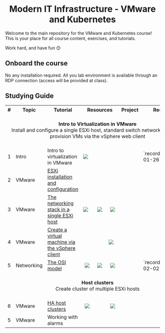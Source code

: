 <div align="center">

# Modern IT Infrastructure - VMware and Kubernetes


</div>

Welcome to the main repository for the VMware and Kubernetes course!
This is your place for all course content, exercises, and tutorials.

Work hard, and have fun 😊


## Onboard the course 

No any installation required. 
All you lab environment is available through an RDP connection (access will be provided at class).


## Studying Guide

<table width="100%">
<tr><th>#</th><th>Topic</th><th>Tutorial</th><th colspan="3">&nbsp;&nbsp;&nbsp;Resources&nbsp;&nbsp;&nbsp;</th><th>Project</th><th>Recording</th></tr>

<tr>
 <td align="center" colspan="8"><br><b>Intro to Virtualization in VMware</b><br>Install and configure a single ESXi host, standard switch network topology, provision VMs via the vSphere web client<br><br></td>
</tr>

<tr>
 <td>1</td>
 <td>Intro</td>
 <td>Intro to virtualization in VMware</td>
 <td><a target="_blank" href="https://exit-zero-academy.github.io/DevOpsTheHardWayAssets/slides/vmware_virtualization_intro.html"><img src="https://exit-zero-academy.github.io/DevOpsTheHardWayAssets/img/slides.png" /></a></td>
 <td></td>
 <td></td>
 <td></td>
 <td>`recordings/2025-01-26`</td>
</tr>	

<tr>
 <td>2</td>
 <td>VMware</td>
 <td><a href="tutorials/esxi_intro.md">ESXi installation and configuration</a></td>
 <td></td>
 <td></td>
 <td></td>
 <td></td>
 <td></td>
</tr>

<tr>
 <td>3</td>
 <td>VMware</td>
 <td><a href="tutorials/esxi_networking.md">The networking stack in a single ESXi host</a></td>
 <td><a target="_blank" href="https://exit-zero-academy.github.io/DevOpsTheHardWayAssets/slides/esxi_networking.html"><img src="https://exit-zero-academy.github.io/DevOpsTheHardWayAssets/img/slides.png" /></a></td>
 <td align="center"><a target="_blank" href="https://exit-zero-academy.github.io/DevOpsTheHardWayAssets/multichoice-questions/vmwre_esxi_intro.html"><img src="https://exit-zero-academy.github.io/DevOpsTheHardWayAssets/img/qm.png" /></a></td>
 <td align="center"><a href="tutorials/esxi_networking.md#exercises"><img src="https://exit-zero-academy.github.io/DevOpsTheHardWayAssets/img/pen.png" /></a></td>
 <td></td>
 <td></td>
</tr>

<tr>
 <td>4</td>
 <td>VMware</td>
 <td><a href="tutorials/vcenter_intro.md">Create a virtual machine via the vSphere client</a></td>
 <td></td>
 <td></td>
 <td><a href="tutorials/vcenter_intro.md#exercises"><img src="https://exit-zero-academy.github.io/DevOpsTheHardWayAssets/img/pen.png" /></a></td>
 <td></td>
 <td></td>
</tr>

<tr>
 <td>5</td>
 <td>Networking</td>
 <td><a href="tutorials/networking_OSI_model.md">The OSI model</a></td>
 <td align="center"><a target="_blank" href="https://exit-zero-academy.github.io/DevOpsTheHardWayAssets/slides/vmware_networking_OSI_model.html"><img src="https://exit-zero-academy.github.io/DevOpsTheHardWayAssets/img/slides.png" /></a></td>
 <td align="center"><a target="_blank" href="https://exit-zero-academy.github.io/DevOpsTheHardWayAssets/multichoice-questions/networking_OSI_model.html"><img src="https://exit-zero-academy.github.io/DevOpsTheHardWayAssets/img/qm.png" /></a></td>
 <td align="center"><a href="tutorials/networking_OSI_model.md#exercises"><img src="https://exit-zero-academy.github.io/DevOpsTheHardWayAssets/img/pen.png" /></a></td>
 <td align="center"></td>
 <td>`recordings/2025-02-02`</td>
</tr>

<tr>
 <td align="center" colspan="8"><br><b>Host clusters</b><br>Create cluster of multiple ESXi hosts<br><br></td>
</tr>


<tr>
 <td>6</td>
 <td>VMware</td>
 <td><a href="tutorials/vsphere_ha_clusters.md">HA host clusters</a></td>
 <td align="center"><a target="_blank" href="https://exit-zero-academy.github.io/DevOpsTheHardWayAssets/slides/vmware_ha_cluster.html"><img src="https://exit-zero-academy.github.io/DevOpsTheHardWayAssets/img/slides.png" /></a></td>
 <td></td>
 <td align="center"><a href="tutorials/vsphere_ha_clusters.md#exercises"><img src="https://exit-zero-academy.github.io/DevOpsTheHardWayAssets/img/pen.png" /></a></td>
 <td></td>
 <td></td>
</tr>

<tr>
 <td>5</td>
 <td>VMware</td>
 <td>Working with alarms</td>
 <td></td>
 <td></td>
 <td></td>
 <td></td>
 <td></td>
</tr>


</table>

